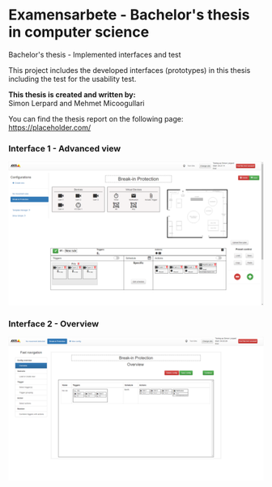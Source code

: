 # Examensarbete - Bachelor's thesis in computer science
Bachelor's thesis - Implemented interfaces and test

This project includes the developed interfaces (prototypes) in this thesis including the test for the usability test.

**This thesis is created and written by: <br/>**
Simon Lerpard and Mehmet Micoogullari

You can find the thesis report on the following page:
https://placeholder.com/

### Interface 1 - Advanced view
![Screenshot of the advanced view in interface 1 for the use case 'Break-in protection'](/Screenshots/Interface%201/Use%20Case%20Example%20Start%20Page%20Advanced%20View.png "Interface 1 - Advanced view")

### Interface 2 - Overview
![Screenshot of the overview in interface 2 for the use case 'Break-in protection'](/Screenshots/Interface%202/Use%20Case%20Example%20Start%20Page%20(overview).png "Interface 2 - Overview")

